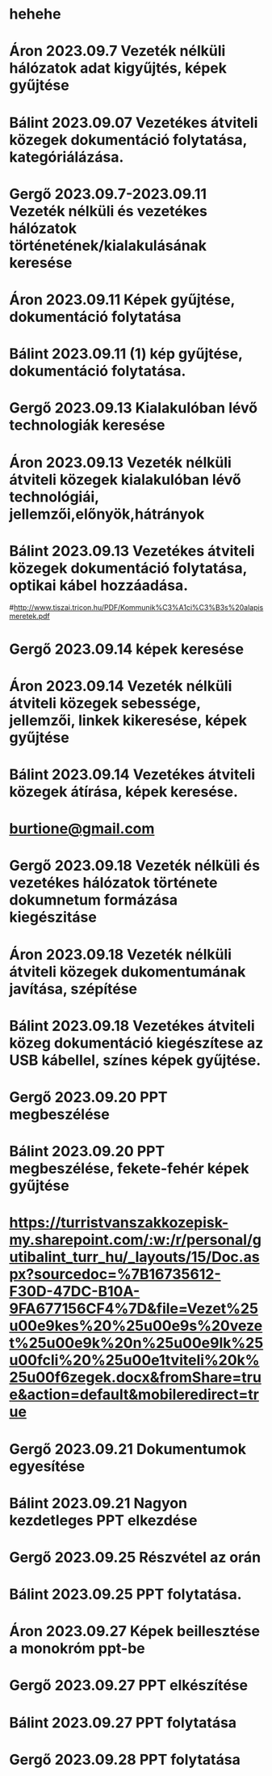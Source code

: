 # hehehe
# Áron 2023.09.7 Vezeték nélküli hálózatok adat kigyűjtés, képek gyűjtése
# Bálint 2023.09.07 Vezetékes átviteli közegek dokumentáció folytatása, kategóriálázása.
# Gergő 2023.09.7-2023.09.11 Vezeték nélküli és vezetékes hálózatok történetének/kialakulásának keresése
# Áron 2023.09.11 Képek gyűjtése, dokumentáció folytatása
# Bálint 2023.09.11 (1) kép gyűjtése, dokumentáció folytatása.
# Gergő 2023.09.13 Kialakulóban lévő technologiák keresése
# Áron 2023.09.13 Vezeték nélküli átviteli közegek kialakulóban lévő technológiái, jellemzői,előnyök,hátrányok
# Bálint 2023.09.13 Vezetékes átviteli közegek dokumentáció folytatása, optikai kábel hozzáadása.
#http://www.tiszai.tricon.hu/PDF/Kommunik%C3%A1ci%C3%B3s%20alapismeretek.pdf
# Gergő 2023.09.14 képek keresése
# Áron 2023.09.14 Vezeték nélküli átviteli közegek sebessége, jellemzői, linkek kikeresése, képek gyűjtése
# Bálint 2023.09.14 Vezetékes átviteli közegek átírása, képek keresése.
# burtione@gmail.com
# Gergő 2023.09.18 Vezeték nélküli és vezetékes hálózatok története dokumnetum formázása kiegészitáse
# Áron 2023.09.18 Vezeték nélküli átviteli közegek dukomentumának javítása, szépítése
# Bálint 2023.09.18 Vezetékes átviteli közeg dokumentáció kiegészítese az USB kábellel, színes képek gyűjtése.
# Gergő 2023.09.20 PPT megbeszélése
# Bálint 2023.09.20 PPT megbeszélése, fekete-fehér képek gyűjtése
# https://turristvanszakkozepisk-my.sharepoint.com/:w:/r/personal/gutibalint_turr_hu/_layouts/15/Doc.aspx?sourcedoc=%7B16735612-F30D-47DC-B10A-9FA677156CF4%7D&file=Vezet%25u00e9kes%20%25u00e9s%20vezet%25u00e9k%20n%25u00e9lk%25u00fcli%20%25u00e1tviteli%20k%25u00f6zegek.docx&fromShare=true&action=default&mobileredirect=true
# Gergő 2023.09.21 Dokumentumok egyesítése 
# Bálint 2023.09.21 Nagyon kezdetleges PPT elkezdése
# Gergő 2023.09.25 Részvétel az orán
# Bálint 2023.09.25 PPT folytatása.
# Áron 2023.09.27 Képek beillesztése a monokróm ppt-be
# Gergő 2023.09.27 PPT elkészítése
# Bálint 2023.09.27 PPT folytatása
# Gergő 2023.09.28 PPT folytatása
